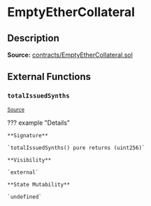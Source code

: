 # EmptyEtherCollateral

## Description

**Source:** [contracts/EmptyEtherCollateral.sol](https://github.com/Synthetixio/synthetix/tree/v2.38.0/contracts/EmptyEtherCollateral.sol)

## External Functions

### `totalIssuedSynths`

<sub>[Source](https://github.com/Synthetixio/synthetix/tree/v2.38.0/contracts/EmptyEtherCollateral.sol#L7)</sub>

??? example "Details"

    **Signature**

    `totalIssuedSynths() pure returns (uint256)`

    **Visibility**

    `external`

    **State Mutability**

    `undefined`
